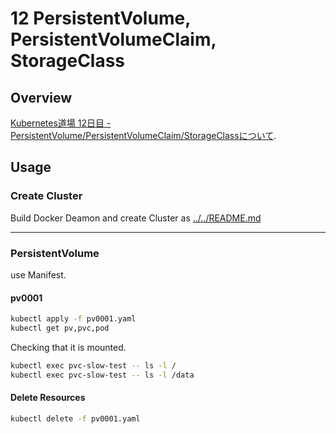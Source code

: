 # 12 PersistentVolume, PersistentVolumeClaim, StorageClass

## Overview

[Kubernetes道場 12日目 - PersistentVolume/PersistentVolumeClaim/StorageClassについて](https://cstoku.dev/posts/2018/k8sdojo-12/).  

## Usage

### Create Cluster

Build Docker Deamon and create Cluster as [../../README.md](../../README.md#usage)

---

### PersistentVolume

use Manifest.  

#### pv0001

```sh
kubectl apply -f pv0001.yaml
kubectl get pv,pvc,pod
```
Checking that it is mounted.
```sh
kubectl exec pvc-slow-test -- ls -l / 
kubectl exec pvc-slow-test -- ls -l /data
```

#### Delete Resources

```sh
kubectl delete -f pv0001.yaml
```

